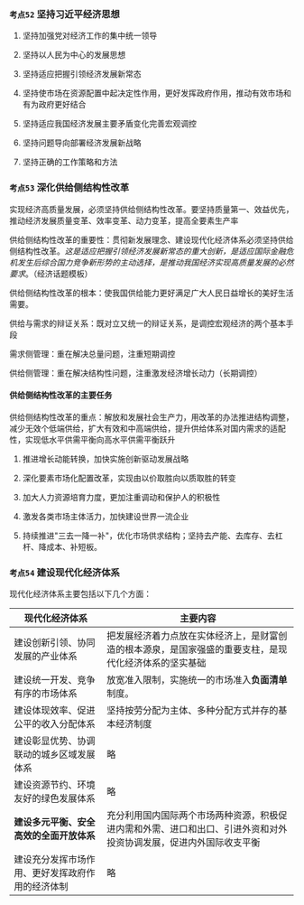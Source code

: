 ### `考点52` 坚持习近平经济思想

1.  坚持加强党对经济工作的集中统一领导

2.  坚持以人民为中心的发展思想

3.  坚持适应把握引领经济发展新常态

4.  坚持使市场在资源配置中起决定性作用，更好发挥政府作用，推动有效市场和有为政府更好结合

5.  坚持适应我国经济发展主要矛盾变化完善宏观调控

6.  坚持问题导向部署经济发展新战略

7.  坚持正确的工作策略和方法



### `考点53` 深化供给侧结构性改革

实现经济高质量发展，必须坚持供给侧结构性改革。要坚持质量第一、效益优先，推动经济发展质量变革、效率变革、动力变革，提高全要素生产率

供给侧结构性改革的重要性：贯彻新发展理念、建设现代化经济体系必须坚持供给侧结构性改革。*这是适应把握引领经济发展新常态的重大创新，是适应国际金融危机发生后综合国力竞争新形势的主动选择，是推动我国经济实现高质量发展的必然要求*。（经济话题模板）

供给侧结构性改革的根本：使我国供给能力更好满足广大人民日益增长的美好生活需要。

供给与需求的辩证关系：既对立又统一的辩证关系，是调控宏观经济的两个基本手段

需求侧管理：重在解决总量问题，注重短期调控

供给侧管理：重在解决结构性问题，注重激发经济增长动力（长期调控）



#### 供给侧结构性改革的主要任务

供给侧结构性改革的重点：解放和发展社会生产力，用改革的办法推进结构调整，减少无效个低端供给，扩大有效和中高端供给，提升供给体系对国内需求的适配性，实现低水平供需平衡向高水平供需平衡跃升 

1.  推进增长动能转换，加快实施创新驱动发展战略

2.  深化要素市场化配置改革，实现由以价取胜向以质取胜的转变

3.  加大人力资源培育力度，更加注重调动和保护人的积极性

4.  激发各类市场主体活力，加快建设世界一流企业

5.  持续推进"三去一降一补"，优化市场供求结构；坚持去产能、去库存、去杠杆、降成本、补短板。



### `考点54` 建设现代化经济体系

现代化经济体系主要包括以下几个方面：

| 现代化经济体系                                   | 主要内容                                                     |
| ------------------------------------------------ | ------------------------------------------------------------ |
| 建设创新引领、协同发展的产业体系                 | 把发展经济着力点放在实体经济上，是财富创造的根本源泉，是国家强盛的重要支柱，是现代化经济体系的坚实基础 |
| 建设统一开发、竞争有序的市场体系                 | 放宽准入限制，实施统一的市场准入**负面清单**制度。           |
| 建设体现效率、促进公平的收入分配体系             | 坚持按劳分配为主体、多种分配方式并存的基本经济制度           |
| 建设彰显优势、协调联动的城乡区域发展体系         | 略                                                           |
| 建设资源节约、环境友好的绿色发展体系             | 略                                                           |
| **建设多元平衡、安全高效的全面开放体系**         | 充分利用国内国际两个市场两种资源，积极促进内需和外需、进口和出口、引进外资和对外投资协调发展，促进内外国际收支平衡 |
| 建设充分发挥市场作用、更好发挥政府作用的经济体制 | 略                                                           |



















